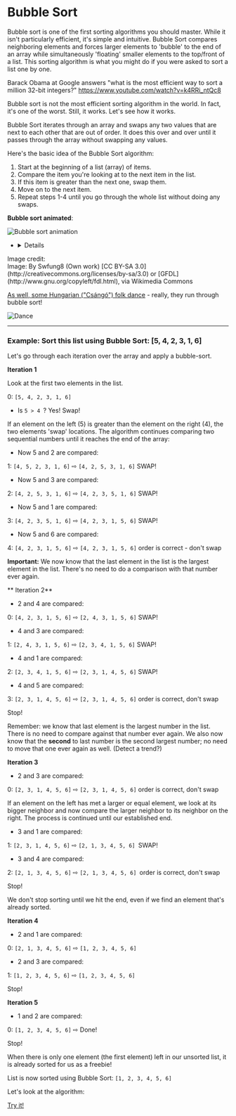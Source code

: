 
# Bubble Sort

Bubble sort is one of the first sorting algorithms you should master. While it isn't particularly efficient, it's simple and intuitive. Bubble Sort compares neighboring elements and forces larger elements to 'bubble' to the end of an array while simultaneously 'floating' smaller elements to the top/front of a list. This sorting algorithm is what you might do if you were asked to sort a list one by one.

Barack Obama at Google answers "what is the most efficient way to sort
a million 32-bit integers?"
https://www.youtube.com/watch?v=k4RRi_ntQc8

Bubble sort is not the most efficient sorting algorithm in the world.
In fact, it's one of the worst. Still, it works. Let's see how it works.

Bubble Sort iterates through an array and swaps any two values that are
next to each other that are out of order. It does this over and over
until it passes through the array without swapping any values.

Here's the basic idea of the Bubble Sort algorithm:

1. Start at the beginning of a list (array) of items.
2. Compare the item you're looking at to the next item in the list.
3. If this item is greater than the next one, swap them.
4. Move on to the next item.
5. Repeat steps 1-4 until you go through the whole list without doing any swaps.

**Bubble sort animated**:

![Bubble sort animation](https://upload.wikimedia.org/wikipedia/commons/c/c8/Bubble-sort-example-300px.gif)
* <details>
<summary>Image credit:</summary>
Image: By Swfung8 (Own work) [CC BY-SA 3.0](http://creativecommons.org/licenses/by-sa/3.0) or [GFDL](http://www.gnu.org/copyleft/fdl.html), via Wikimedia Commons
</details>


[As well, some Hungarian ("Csángó") folk dance](https://youtu.be/lyZQPjUT5B4?t=53s) - really, they run through bubble sort!

![Dance](https://camo.githubusercontent.com/dfdd07e3449ed3a0ab64216c36f8d2204008375b/68747470733a2f2f6d656469612e67697068792e636f6d2f6d656469612f313136314243657639394f7552692f67697068792e676966)

-----

### Example: Sort this list using Bubble Sort: [5, 4, 2, 3, 1, 6]

Let's go through each iteration over the array and apply a bubble-sort.

**Iteration 1**

Look at the first two elements in the list.

0: `[5, 4, 2, 3, 1, 6]`

* Is `5 > 4 `? Yes! Swap!

If an element on the left (5) is greater than the element on the right (4), the two elements 'swap' locations. The algorithm continues comparing two sequential numbers until it reaches the end of the array:

* Now 5 and 2 are compared:

1: `[4, 5, 2, 3, 1, 6]` ⇨ `[4, 2, 5, 3, 1, 6]` SWAP!

* Now 5 and 3 are compared:

2: `[4, 2, 5, 3, 1, 6]` ⇨ `[4, 2, 3, 5, 1, 6]` SWAP!

* Now 5 and 1 are compared:

3: `[4, 2, 3, 5, 1, 6]` ⇨ `[4, 2, 3, 1, 5, 6]` SWAP!

* Now 5 and 6 are compared:

4: `[4, 2, 3, 1, 5, 6]` ⇨ `[4, 2, 3, 1, 5, 6]` order is correct - don't swap

**Important:**  We now know that the last element in the list is the largest element in the list. There's no need to do a comparison with that number ever again.

** Iteration 2**

* 2 and 4 are compared:

0: `[4, 2, 3, 1, 5, 6]` ⇨ `[2, 4, 3, 1, 5, 6]` SWAP!

* 4 and 3 are compared:

1: `[2, 4, 3, 1, 5, 6]` ⇨ `[2, 3, 4, 1, 5, 6]` SWAP!

* 4 and 1 are compared:

2: `[2, 3, 4, 1, 5, 6]` ⇨ `[2, 3, 1, 4, 5, 6]` SWAP!

* 4 and 5 are compared:

3: `[2, 3, 1, 4, 5, 6]` ⇨ `[2, 3, 1, 4, 5, 6]` order is correct, don't swap

Stop!

Remember: we know that last element is the largest number in the list. There is no need to compare against that number ever again. We also now know that the **second** to last number is the second largest number; no need to move that one ever again as well. (Detect a trend?)

**Iteration 3**

* 2 and 3 are compared:

0: `[2, 3, 1, 4, 5, 6]` ⇨ `[2, 3, 1, 4, 5, 6]` order is correct, don't swap

If an element on the left has met a larger or equal element, we look at its bigger neighbor and now compare the larger neighbor to its neighbor on the right. The process is continued until our established end.

* 3 and 1 are compared:

1: `[2, 3, 1, 4, 5, 6]` ⇨ `[2, 1, 3, 4, 5, 6] `SWAP!

* 3 and 4 are compared:

2: `[2, 1, 3, 4, 5, 6]` ⇨ `[2, 1, 3, 4, 5, 6] `order is correct, don't swap

Stop!

We don't stop sorting until we hit the end, even if we find an element that's already sorted.

**Iteration 4**

* 2 and 1 are compared:

0: `[2, 1, 3, 4, 5, 6]` ⇨ `[1, 2, 3, 4, 5, 6]`

* 2 and 3 are compared:

1: `[1, 2, 3, 4, 5, 6]` ⇨ `[1, 2, 3, 4, 5, 6]`

Stop!

**Iteration 5**

* 1 and 2 are compared:

0: `[1, 2, 3, 4, 5, 6]` ⇨ Done!

Stop!

When there is only one element (the first element) left in our unsorted list, it is already sorted for us as a freebie!

List is now sorted using Bubble Sort: `[1, 2, 3, 4, 5, 6]`

Let's look at the algorithm:

[Try it!](http://jsbin.com/metiduseri/2/edit?js,console)
